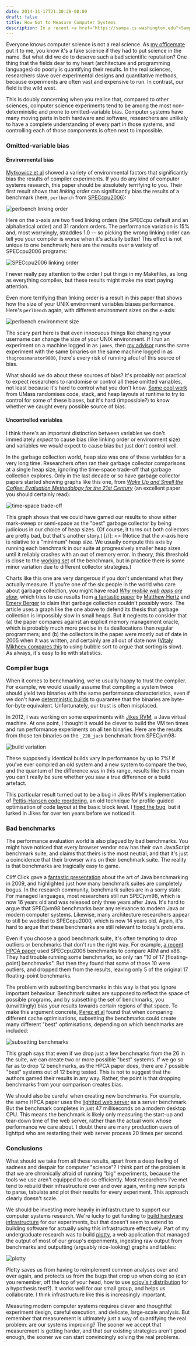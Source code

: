 ```yaml
---
date: 2014-11-17T21:30:28-08:00
draft: false
title: How Not to Measure Computer Systems
description: In a recent <a href="https://sampa.cs.washington.edu">Sampa</a> group meeting, I spoke about the many pitfalls in measuring computer system performance.
---
```


Everyone knows computer science is not a real science. As [my officemate][bholt] put it to me, you know it's
a fake science if they had to put science in the name. But what did we do to
deserve such a bad scientific reputation? One thing that the fields dear to my
heart (architecture and programming languages) do poorly is quantifying their
results. In the real sciences, researchers slave over experimental designs
and quantitative methods, because experiments are often vast and expensive to run. In contrast, our field is the wild west.

This is doubly concerning when you realise that, compared to other
sciences, computer science experiments tend to be among the most non-deterministic
and prone to omitted-variable bias. Computer systems have many moving parts in
both hardware and software, researchers are unlikely to have a complete understanding of every part in those systems, and controlling each of those components is often
next to impossible. 

### Omitted-variable bias

#### Environmental bias

[Mytkowicz et al][todd09] showed a variety of environmental factors that significantly bias the results of compiler experiments. If you do any kind of computer systems research, this paper should be absolutely terrifying to you. Their first result shows that *linking order* can significantly bias the results of a benchmark (here, `perlbench` from [SPECcpu2006][spec2006]):

![perlbench linking order][perlbench-linking]

Here on the *x*-axis are two fixed linking orders (the SPECcpu default and an alphabetical order) and 31 random orders. The performance variation is 15% and, most worryingly, straddles 1.0 -- so picking the wrong linking order can tell you your compiler is worse when it's actually better! This effect is not unique to one benchmark; here are the results over a variety of SPECcpu2006 programs:

![SPECcpu2006 linking order][speccpu-linking]

I never really pay attention to the order I put things in my Makefiles, as long as everything compiles, but these results might make me start paying attention.

Even more terrifying than linking order is a result in this paper that shows how the size of your UNIX environment variables biases performance. Here's `perlbench` again, with different environment sizes on the *x*-axis:

![perlbench environment size][perlbench-envsize]

The scary part here is that even innocuous things like changing your username can change the size of your UNIX environment. If I run an experiment on a machine logged in as `james`, then [my advisor][djg] runs the same experiment with the same binaries on the same machine logged in as `thagrossmanator9000`, there's every risk of running afoul of this source of bias.

What should we do about these sources of bias? It's probably not practical to expect researchers to randomise or control all these omitted variables, not least because it's hard to control what you don't know. [Some cool work][stabilizer] from UMass randomises code, stack, and heap layouts at runtime to try to control for some of these biases, but it's hard (impossible?) to know whether we caught every possible source of bias.

#### Uncontrolled variables

I think there's an important distinction between variables we don't immediately *expect* to cause bias (like linking order or environment size) and variables we *would* expect to cause bias but just don't control well. 

In the garbage collection world, heap size was one of these variables for a very long time. Researchers often ran their garbage collector comparisons at a single heap size, ignoring the time-space trade-off that garbage collection explores. Only in the last decade or so have garbage collector papers started showing graphs like this one, from [*Wake Up and Smell the Coffee: Evaluation Methodology for the 21st Century*][dacapo-cacm] (an excellent paper you should certainly read):

![time-space trade-off][heapsize]

This graph shows that we could have gamed our results to show either mark-sweep or semi-space as the "best" garbage collector by being judicious in our choice of heap sizes. (Of course, it turns out both collectors are pretty bad, but that's another story.) 
[//]: <> (Notice that the *x*-axis here is relative to a "minimum" heap size. We usually compute this axis by running each benchmark in our suite at progressively smaller heap sizes until it reliably crashes with an out of memory error. In theory, this threshold is close to the [working set][workingset] of the benchmark, but in practice there is some minor variation due to different collector strategies.)

Charts like this one are very dangerous if you don't understand what they actually measure. If you're one of the six people in the world who care about garbage collection, you might have read [*Why mobile web apps are slow*][crawford], which tries to use results from [a fantastic paper][gcvsmalloc] by [Matthew Hertz][hertzm] and [Emery Berger][emery] to claim that garbage collection couldn't possibly work. The article uses a graph like the one above to defend its thesis that garbage collection is impossibly slow in small heaps. But it neglects to consider that (a) the paper compares against an explicit memory management oracle, which is probably much more precise in its deallocations than regular programmers; and (b) the collectors in the paper were mostly out of date in 2005 when it was written, and certainly are all out of date now ([Vitaly Mikheev compares this][bubblesort] to using bubble sort to argue that sorting is slow). As always, it's easy to lie with statistics.

### Compiler bugs

When it comes to benchmarking, we're usually happy to trust the compiler. For example, we would usually assume that compiling a system twice should yield two binaries with the same performance characteristics, even if we don't have [deterministic builds][deterministic] to guarantee that the binaries are byte-for-byte equivalent. Unfortunately, our trust is often misplaced.

In 2012, I was working on some experiments with [Jikes RVM][jikesrvm], a Java virtual machine. At one point, I thought it would be clever to build the VM ten times and run performance experiments on all ten binaries. Here are the results from those ten binaries on the `_228_jack` benchmark from SPECjvm98:

![build variation][buildvariance]

These supposedly identical builds vary in performance by up to 7%! If you've ever compiled an old system and a new system to compare the two, and the quantum of the difference was in this range, results like this mean you can't really be sure whether you saw a true difference or a build artefact.

This particular result turned out to be a bug in Jikes RVM's implementation of [Pettis-Hansen code reordering][pettis-hansen], an old technique for profile-guided optimisation of code layout at the basic block level. I [fixed the bug][rvm963], but it lurked in Jikes for over ten years before we noticed it.

### Bad benchmarks

The performance evaluation world is also plagued by bad benchmarks. You might have noticed that every browser vendor now has their own JavaScript benchmark suite, and claims that theirs is the most neutral, and that it's just a coincidence that their browser wins on their benchmark suite. The reality is that benchmarks are tragically easy to game.

Cliff Click gave a [fantastic presentation][click] about the art of Java benchmarking in 2009, and highlighted just how many benchmark suites are completely bogus. In the research community, benchmark suites are in a sorry state. For managed languages, most researchers still run SPECjvm98, which is now 16 years old and was released only three years after Java. It's hard to argue that SPECjvm98 benchmarks bear any relevance to modern Java or modern computer systems. Likewise, many architecture researchers appear to still be wedded to SPECcpu2000, which is now 14 years old. Again, it's hard to argue that these benchmarks are still relevant to today's problems.

Even if you choose a good benchmark suite, it's often tempting to drop outliers or benchmarks that don't run the right way. For example, [a recent HPCA paper][hpca13] used SPECcpu2006 benchmarks to compare ARM and x86. They had trouble running some benchmarks, so only ran "10 of 17 [floating-point] benchmarks". But then they found that some of those 10 were outliers, and dropped them from the results, leaving only 5 of the original 17 floating-point benchmarks.

The problem with subsetting benchmarks in this way is that you ignore important behaviour. Benchmark suites are supposed to reflect the space of possible programs, and by subsetting the set of benchmarks, you (unwittingly) bias your results towards certain regions of that space. To make this argument concrete, [Perez&nbsp;et&nbsp;al][perez04] found that when comparing different cache optimisations, subsetting the benchmarks could create many different "best" optimisations, depending on which benchmarks are included:

![subsetting benchmarks][subsetting]

This graph says that even if we drop just a few benchmarks from the 26 in the suite, we can create two or more possible "best" systems. If we go so far as to drop 12 benchmarks, as the HPCA paper does, there are 7 possible "best" systems out of 12 being tested. This is not to suggest that the authors gamed their results in any way. Rather, the point is that dropping benchmarks from your comparison creates bias.

We should also be careful when creating new benchmarks. For example, the same HPCA paper uses the [lighttpd web server][lighttpd] as a server benchmark. But the benchmark completes in just 47 milliseconds on a modern desktop CPU. This means the benchmark is likely only measuring the start-up and tear-down time of the web server, rather than the actual work whose performance we care about. I doubt there are many production users of lighttpd who are restarting their web server process 20 times per second.

### Conclusions

What should we take from all these results, apart from a deep feeling of sadness and despair for computer "science"? I think part of the problem is that we are chronically afraid of running "big" experiments, because the tools we use aren't equipped to do so efficiently. Most researchers I've met tend to rebuild their infrastructure over and over again, writing new scripts to parse, tabulate and plot their results for every experiment. This approach clearly doesn't scale.

We should be investing more heavily in infrastructure to support our computer systems research. We're lucky to get funding to [build hardware infrastructure][raijin] for our experiments, but that doesn't seem to extend to building software for actually *using* this infrastructure effectively. Part of my undergraduate research was to build [plotty][], a web application that managed the output of most of our group's experiments, ingesting raw output from benchmarks and outputting (arguably nice-looking) graphs and tables:

![plotty][plotty-img]

Plotty saves us from having to reimplement common analyses over and over again, and protects us from the bugs that crop up when doing so (can you remember, off the top of your head, how to use [scipy's *t* distribution][scipy-t] for a hypothesis test?). It works well for our small group, and helps us collaborate. I think infrastructure like this is increasingly important.

Measuring modern computer systems requires clever and thoughtful experiment design, careful execution, and delicate, large-scale analysis. But remember that measurement is ultimately just a way of quantifying the real problem: are our systems improving? The sooner we accept that measurement is getting harder, and that our existing strategies aren't good enough, the sooner we can start convincingly solving the real problems.

[bholt]: http://homes.cs.washington.edu/~bholt/
[todd09]: http://www-plan.cs.colorado.edu/klipto/mytkowicz-asplos09.pdf
[spec2006]: http://www.spec.org/cpu2006/
[perlbench-linking]: img/post/performance-evaluation/perlbench-linking.png
[speccpu-linking]: img/post/performance-evaluation/speccpu-linking.png
[perlbench-envsize]: img/post/performance-evaluation/perlbench-envsize.png
[djg]: http://homes.cs.washington.edu/~djg/
[stabilizer]: http://people.cs.umass.edu/~emery/pubs/stabilizer-asplos13.pdf
[heapsize]: img/post/performance-evaluation/heapsize.png
[dacapo-cacm]: http://users.cecs.anu.edu.au/~steveb/downloads/pdf/dacapo-cacm-2008.pdf
[workingset]: http://en.wikipedia.org/wiki/Working_set
[crawford]: http://sealedabstract.com/rants/why-mobile-web-apps-are-slow/
[gcvsmalloc]: http://people.cs.umass.edu/~emery/pubs/gcvsmalloc.pdf
[hertzm]: http://www-cs.canisius.edu/~hertzm/
[emery]: http://emeryberger.com/
[arc]: http://clang.llvm.org/docs/AutomaticReferenceCounting.html
[bubblesort]: http://www.excelsior-usa.com/blog/java/5plus-garbage-collectors/
[deterministic]: http://www.conifersystems.com/2008/10/17/build-determinism/
[jikesrvm]: http://jikesrvm.org
[buildvariance]: img/post/performance-evaluation/build-variance.png
[pettis-hansen]: http://dl.acm.org/citation.cfm?id=93550
[rvm963]: http://jira.codehaus.org/browse/RVM-963
[click]: http://www.azulsystems.com/events/javaone_2009/session/2009_J1_Benchmark.pdf
[hpca13]: http://research.cs.wisc.edu/vertical/papers/2013/hpca13-isa-power-struggles.pdf
[perez04]: http://dl.acm.org/citation.cfm?id=1038930
[subsetting]: img/post/performance-evaluation/subsetting.png
[lighttpd]: http://www.lighttpd.net/
[raijin]: http://news.anu.edu.au/2012/11/13/nci-supercomputer-best-in-australia-24th-in-world-2/
[plotty]: https://github.com/jamesbornholt/plotty
[plotty-img]: img/post/performance-evaluation/plotty.png
[scipy-t]: http://docs.scipy.org/doc/scipy-0.14.0/reference/generated/scipy.stats.t.html
